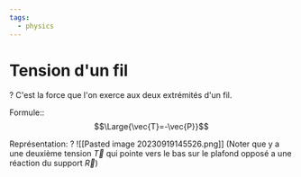 ```yaml
---
tags:
  - physics
---
```

# Tension d'un fil
?
C'est la force que l'on exerce aux deux extrémités d'un fil.

Formule::$$\Large{\vec{T}=-\vec{P}}$$

Représentation:
?
![[Pasted image 20230919145526.png]]
(Noter que y a une deuxième tension  $\vec{T}$ qui pointe vers le bas sur le plafond opposé a une réaction du support $\vec{R}$)